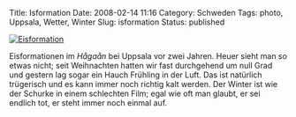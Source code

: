 Title: Isformation
Date: 2008-02-14 11:16
Category: Schweden
Tags: photo, Uppsala, Wetter, Winter
Slug: isformation
Status: published

[![Eisformation](/pic/issvamp_s.jpg "Eisformation")](/pic/issvamps_l.jpg)

Eisformationen im *Hågaån* bei Uppsala vor zwei Jahren. Heuer sieht man
so etwas nicht; seit Weihnachten hatten wir fast durchgehend um null
Grad und gestern lag sogar ein Hauch Frühling in der Luft. Das ist
natürlich trügerisch und es kann immer noch richtig kalt werden. Der
Winter ist wie der Schurke in einem schlechten Film; egal wie oft man
glaubt, er sei endlich tot, er steht immer noch einmal auf.

